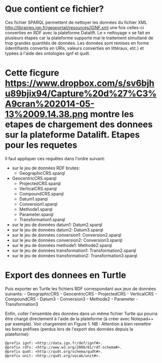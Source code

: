 Que contient ce fichier?
========
Ces fichier SPARQL permettent de nettoyer les données du fichier XML http://librairies.ign.fr/geoportail/resources/IGNF.xml une fois celles-ci converties en RDF avec la plateforme Datalift. Le « nettoyage » se fait en plusieurs étapes car la plateforme supporte mal le traitement simultané de trop grandes quantités de données.
Les données sont remises en forme (identifiants convertis en URIs, valeurs converties en littéraux, etc.) et typées à l'aide des ontologies ignf et qudt.

Cette ficgure https://www.dropbox.com/s/sv6bjhu89bjix94/Capture%20d%27%C3%A9cran%202014-05-13%2009.14.38.png montre les etapes de chargement des donnees sur la plateforme Datalift. 
Etapes pour les requetes
=========
Il faut appliquer ces requêtes dans l'ordre suivant:
- sur le jeu de données RDF brutes:
	- GeographicCRS.sparql
- GeocentricCRS.sparql
	- ProjectedCRS.sparql
	- VerticalCRS.sparql
	- CompoundCRS.sparql
	- Datum1.sparql
	- Conversion1.sparql
	- Methode1.sparql
	- Parameter.sparql
	- Transformation1.sparql
- sur le jeu de données datum1: Datum2.sparql
- sur le jeu de données datum2: Datum3.sparql
- sur le jeu de données conversion1: Conversion2.sparql
- sur le jeu de données conversion2: Conversion3.sparql
- sur le jeu de données methode1: Methode2.sparql
- sur le jeu de données transformation1: Transformation2.sparql
- sur le jeu de données transformation2: Transformation3.sparql

Export des donnees en Turtle
==========
Puis exporter en Turtle les fichiers RDF correspondant aux jeux de données suivants:
	- GeographicCRS
	- GeocentricCRS
	- ProjectedCRS
	- VerticalCRS
	- CompoundCRS
	- Datum3
	- Conversion3
	- Methode2
	- Parameter
	- Transformation3
	
Enfin, coller l'ensemble des données dans un même fichier Turtle qui pourra être chargé directement à l'aide de la plateforme (à créer avec Notepad++ par exemple). Voir chargement en Figure 1.
NB : Attention à bien remettre les bons préfixes (perdus lors de l'export des données depuis la plateforme):
	
	@prefix ignf: <http://data.ign.fr/def/ignf#>.
	@prefix rdfs: <http://www.w3.org/2000/01/rdf-schema#>.
	@prefix qudt: <http://qudt.org/schema/qudt#>.
	@prefix unit: <http://qudt.org/vocab/unit#>.
 

